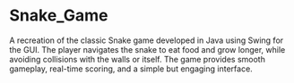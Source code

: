 # Snake_Game
A recreation of the classic Snake game developed in Java using Swing for the GUI. The player navigates the snake to eat food and grow longer, while avoiding collisions with the walls or itself. The game provides smooth gameplay, real-time scoring, and a simple but engaging interface.
